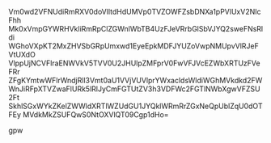 Vm0wd2VFNUdiRmRXV0doVlltdHdUMVp0TVZOWFZsbDNXa1pPVlUxV2NIcFhh
Mk0xVmpGYWRHVkliRmRpClZGWnlWbTB4UzFJeVRrbGlSbVJYQ2sweFNsRldi
WGhoVXpKT2MxZHVSbGRpUmxwd1EyeEpkMDFJYUZoVwpNMUpvVlRJeFVtUXdO
VlppUjNCVFlraENWVkV5TVV0U2JHUlpZMFprV0FwVFJVcEZWbXRTUzFVeFRr
ZFgKYmtwWFlrWndjRll3Vmt0aU1VVjVUVlprYWxacldsWldiWGhMVkdkd2FW
WnJiRFpXTVZwaFlURk5lRlJyCmFGTUtZV3h3VDFWc2FGTlNWbXgwVFZSU2Ft
SkhlSGxWYkZKelZWWldXRTlWZUdGU1JYQklWRmRrZGxNeQpUblZqU0dOTFEy
MVdkMkZSUFQwS0NtOXVlQT09Cgp1dHo=

gpw
